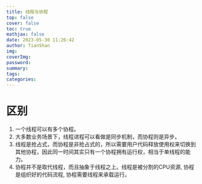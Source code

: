 ```yaml
---
title: 线程与协程
top: false
cover: false
toc: true
mathjax: false
date: 2023-05-30 11:26:42
author: TianShan
img:
coverImg:
password:
summary:
tags:
categories:
---
```


# 区别
1.  一个线程可以有多个协程。
2.  大多数业务场景下，线程进程可以看做是同步机制，而协程则是异步。
3.  线程是抢占式，而协程是非抢占式的，所以需要用户代码释放使用权来切换到其他协程，因此同一时间其实只有一个协程拥有运行权，相当于单线程的能力。
4.  协程并不是取代线程，而且抽象于线程之上。线程是被分割的CPU资源, 协程是组织好的代码流程, 协程需要线程来承载运行。